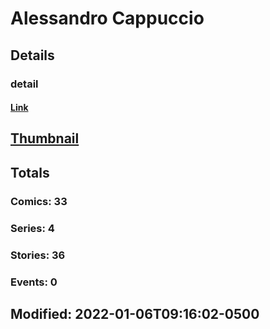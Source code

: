 # Alessandro  Cappuccio 
## Details
### detail
#### [Link](http://marvel.com/comics/creators/14220/alessandro_cappuccio?utm_campaign=apiRef&utm_source=225578a89fc76f3d20fbffda5d17a88d)
## [Thumbnail](http://i.annihil.us/u/prod/marvel/i/mg/b/40/image_not_available.jpg)
## Totals
### Comics: 33
### Series: 4
### Stories: 36
### Events: 0
## Modified: 2022-01-06T09:16:02-0500